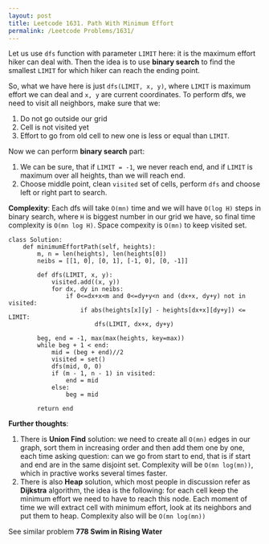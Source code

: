 ```yaml
---
layout: post
title: Leetcode 1631. Path With Minimum Effort
permalink: /Leetcode Problems/1631/
---
```


Let us use `dfs` function with parameter `LIMIT` here: it is the maximum effort hiker can deal with. Then the idea is to use **binary search** to find the smallest `LIMIT` for which hiker can reach the ending point.

So, what we have here is just `dfs(LIMIT, x, y)`, where `LIMIT` is maximum effort we can deal and `x, y` are current coordinates. To perform dfs, we need to visit all neighbors, make sure that we:
1. Do not go outside our grid
2. Cell is not visited yet
3. Effort to go from old cell to new one is less or equal than `LIMIT`.

Now we can perform **binary search** part:
1. We can be sure, that if `LIMIT = -1`, we never reach end, and if `LIMIT` is maximum over all heights, than we will reach end.
2. Choose middle point, clean `visited` set of cells, perform `dfs` and choose left or right part to search.

**Complexity**: Each dfs will take `O(mn)` time and we will have `O(log H)` steps in binary search, where `H` is biggest number in our grid we have, so final time complexity is `O(mn log H)`. Space compexity is `O(mn)` to keep visited set.


```
class Solution:
    def minimumEffortPath(self, heights):
        m, n = len(heights), len(heights[0])
        neibs = [[1, 0], [0, 1], [-1, 0], [0, -1]]
        
        def dfs(LIMIT, x, y):
            visited.add((x, y)) 
            for dx, dy in neibs:
                if 0<=dx+x<m and 0<=dy+y<n and (dx+x, dy+y) not in visited:
                    if abs(heights[x][y] - heights[dx+x][dy+y]) <= LIMIT:
                        dfs(LIMIT, dx+x, dy+y)
        
        beg, end = -1, max(max(heights, key=max))
        while beg + 1 < end:
            mid = (beg + end)//2
            visited = set()
            dfs(mid, 0, 0)
            if (m - 1, n - 1) in visited:
                end = mid
            else:
                beg = mid
                
        return end
```


**Further thoughts**:
1. There is **Union Find** solution: we need to create all `O(mn)` edges in our graph, sort them in increasing order and then add them one by one, each time asking question: can we go from start to end, that is if start and end are in the same disjoint set. Complexity will be `O(mn log(mn))`, which in practive works several times faster.
2. There is also **Heap** solution, which most people in discussion refer as **Dijkstra** algorithm, the idea is the following: for each cell keep the minimum effort we need to have to reach this node. Each moment of time we will extract cell with minimum effort, look at its neighbors and put them to heap. Complexity also will be `O(mn log(mn))`

See similar problem **778 Swim in Rising Water**